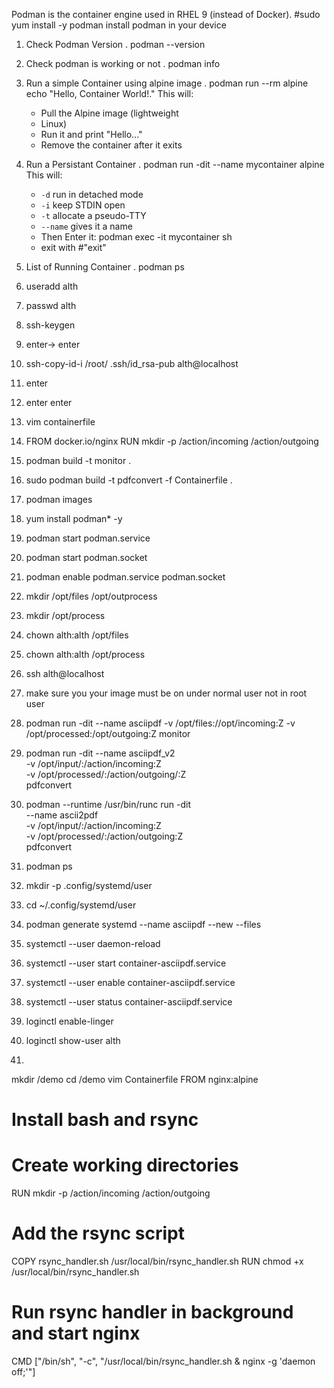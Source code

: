 Podman is the container engine used in RHEL 9 (instead of Docker).
	#sudo yum install -y podman
install podman in your device

1. Check Podman Version
	. podman --version
2. Check podman is working or not
	. podman info
3. Run a simple Container using alpine image
	. podman run --rm alpine echo "Hello, Container World!."
	This will:
	- Pull the Alpine image (lightweight
	- Linux)
	- Run it and print "Hello..."
	- Remove the container after it exits
4. Run a Persistant Container 
	. podman run -dit --name mycontainer alpine
		This will:
	- `-d` run in detached mode
	- `-i` keep STDIN open
	- `-t` allocate a pseudo-TTY
	- `--name` gives it a name
	- Then Enter it:
			podman exec -it mycontainer sh
	- exit with #"exit"
5. List of Running Container
	. podman ps

6. useradd alth
7. passwd alth
8. ssh-keygen
9. enter-> enter
10. ssh-copy-id-i  /root/ .ssh/id_rsa-pub alth@localhost
11. enter
12. enter enter
13. vim containerfile
14.  FROM docker.io/nginx
	   RUN mkdir -p /action/incoming /action/outgoing
15. podman build -t monitor .
16. sudo podman build -t pdfconvert -f Containerfile .
17. podman images
18. yum install podman* -y
19. podman start podman.service
20. podman start podman.socket
21. podman enable podman.service podman.socket
22. mkdir /opt/files /opt/outprocess
23. mkdir /opt/process
24. chown alth:alth /opt/files
25. chown alth:alth /opt/process
26. ssh alth@localhost
27. make sure you your image must be on under normal user not in root user
28. podman run -dit --name asciipdf -v /opt/files://opt/incoming:Z -v /opt/processed:/opt/outgoing:Z monitor
29. podman run -dit --name asciipdf_v2 \
	  -v /opt/input/:/action/incoming:Z \
	  -v /opt/processed/:/action/outgoing/:Z \
	  pdfconvert
30. podman --runtime /usr/bin/runc run -dit \
	  --name ascii2pdf \
	  -v /opt/input/:/action/incoming:Z \
	  -v /opt/processed/:/action/outgoing:Z \
	  pdfconvert


31. podman ps
32. mkdir -p .config/systemd/user
33. cd ~/.config/systemd/user
34. podman generate systemd --name asciipdf --new --files
35. systemctl --user daemon-reload
36. systemctl --user start container-asciipdf.service
37. systemctl --user enable container-asciipdf.service
38. systemctl --user status container-asciipdf.service
39. loginctl enable-linger
40. loginctl show-user alth
41. 

mkdir /demo
cd /demo
vim Containerfile
FROM nginx:alpine

# Install bash and rsync

# Create working directories
RUN mkdir -p /action/incoming /action/outgoing

# Add the rsync script
COPY rsync_handler.sh /usr/local/bin/rsync_handler.sh
RUN chmod +x /usr/local/bin/rsync_handler.sh

# Run rsync handler in background and start nginx
CMD ["/bin/sh", "-c", "/usr/local/bin/rsync_handler.sh & nginx -g 'daemon off;'"]
